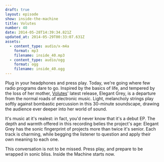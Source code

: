 ```yaml
---
draft: true
layout: episode
show: inside-the-machine
title: Volutes
number: 40
date: 2014-05-28T14:39:34.821Z
updated_at: 2014-05-29T00:33:07.631Z
assets:
  - content_type: audio/x-m4a
    format: mp3
    filename: inside_40.mp3
  - content_type: audio/ogg
    format: ogg
    filename: inside_40.ogg
---
```

Plug in your headphones and press play. Today, we're going where few radio programs dare to go. Inspired by the basics of life, and tempered by the loss of her mother, [Volutes](http://www.volutesmusic.com)' latest release, Elegant Grey, is a departure from the normal roads of electronic music. Light, melancholy strings play softly against bombastic percussion in this 30-minute soundscape, drawing the audience ever deeper into her world of sound.

It's music at it's realest: in fact, you'd never know that it's a debut EP. The depth and warmth offered in this recording belies the project's age: Elegant Grey has the sonic fingerprint of projects more than twice it's senior. Each track is charming, while begging the listener to question and apply their own meaning to each one.

This conversation is not to be missed. Press play, and prepare to be wrapped in sonic bliss. Inside the Machine starts now.